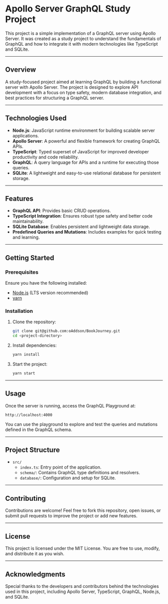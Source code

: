 # Apollo Server GraphQL Study Project

This project is a simple implementation of a GraphQL server using Apollo Server. It was created as a study project to understand the fundamentals of GraphQL and how to integrate it with modern technologies like TypeScript and SQLite.

---

## Overview

A study-focused project aimed at learning GraphQL by building a functional server with Apollo Server. The project is designed to explore API development with a focus on type safety, modern database integration, and best practices for structuring a GraphQL server.

---

## Technologies Used

- **Node.js**: JavaScript runtime environment for building scalable server applications.
- **Apollo Server**: A powerful and flexible framework for creating GraphQL APIs.
- **TypeScript**: Typed superset of JavaScript for improved developer productivity and code reliability.
- **GraphQL**: A query language for APIs and a runtime for executing those queries.
- **SQLite**: A lightweight and easy-to-use relational database for persistent storage.

---

## Features

- **GraphQL API**: Provides basic CRUD operations.
- **TypeScript Integration**: Ensures robust type safety and better code maintainability.
- **SQLite Database**: Enables persistent and lightweight data storage.
- **Predefined Queries and Mutations**: Includes examples for quick testing and learning.

---

## Getting Started

### Prerequisites

Ensure you have the following installed:

- [Node.js](https://nodejs.org/) (LTS version recommended)
- [yarn](https://yarnpkg.com/)

### Installation

1. Clone the repository:
   ```bash
   git clone git@github.com:oAddson/BookJourney.git
   cd <project-directory>
   ```

2. Install dependencies:
   ```bash
   yarn install
   ```

3. Start the project:
   ```bash
   yarn start
   ```

---

## Usage

Once the server is running, access the GraphQL Playground at:

```
http://localhost:4000
```

You can use the playground to explore and test the queries and mutations defined in the GraphQL schema.

---

## Project Structure

- `src/`
  - `index.ts`: Entry point of the application.
  - `schema/`: Contains GraphQL type definitions and resolvers.
  - `database/`: Configuration and setup for SQLite.

---

## Contributing

Contributions are welcome! Feel free to fork this repository, open issues, or submit pull requests to improve the project or add new features.

---

## License

This project is licensed under the MIT License. You are free to use, modify, and distribute it as you wish.

---

## Acknowledgments

Special thanks to the developers and contributors behind the technologies used in this project, including Apollo Server, TypeScript, GraphQL, Node.js, and SQLite.

